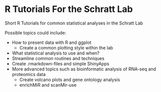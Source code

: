 # R Tutorials For the Schratt Lab
Short R Tutorials for common statistical analyses in the Schratt Lab

Possible topics could include:
  - How to present data with R and ggplot
    - Create a common plotting style within the lab
  - What statistical analysis to use and when?
  - Streamline common routines and techniques
  - Create .rmarkdown-files and simple ShinyApps
  - More advanced topics such as bioinformatic analysis of RNA-seq and proteomics data
    - Create volcano plots and gene ontology analysis
    - enrichMiR and scanMir-use
